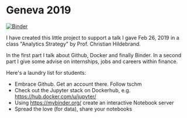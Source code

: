 # Geneva 2019
[![Binder](https://mybinder.org/badge_logo.svg)](https://mybinder.org/v2/gh/tschm/geneva2019/master?filepath=work)


I have created this little project to support a talk I gave Feb 26, 2019 in a class "Analytics Strategy" by Prof. Christian Hildebrand.

In the first part I talk about Github, Docker and finally Binder.
In a second part I give some advise on internships, jobs and careers within finance.

Here's a laundry list for students:
* Embrace Github. Get an account there. Follow tschm
* Check out the Jupyter stack on Dockerhub, e.g. https://hub.docker.com/u/jupyter/
* Using https://mybinder.org/ create an interactive Notebook server
* Spread the love (for data), share your notebooks
